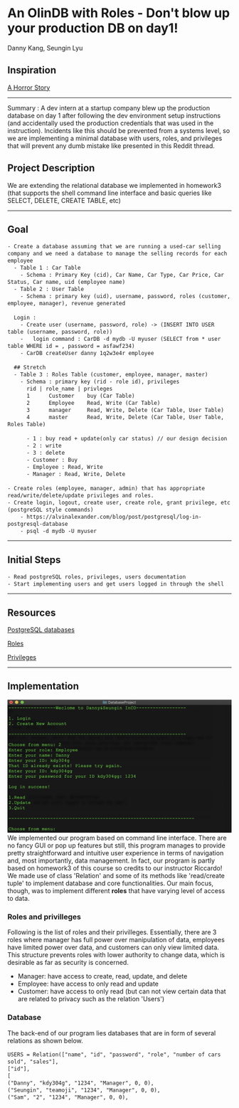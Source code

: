 # An OlinDB with Roles - Don't blow up your production DB on day1!
Danny Kang, Seungin Lyu

## Inspiration

[A Horror Story](https://www.reddit.com/r/cscareerquestions/comments/6ez8ag/accidentally_destroyed_production_database_on/)
___

Summary : A dev intern at a startup company blew up the production database on day 1 after following the dev environment setup instructions (and accidentally used the production credentials that was used in the instruction).
Incidents like this should be prevented from a systems level, so we are implementing a minimal database with users, roles, and privileges that will prevent any dumb mistake like presented in this Reddit thread.

## Project Description

We are extending the relational database we implemented in homework3 (that supports the shell command line interface and basic queries like SELECT, DELETE, CREATE TABLE, etc)
___

## Goal
    - Create a database assuming that we are running a used-car selling company and we need a database to manage the selling records for each employee
      - Table 1 : Car Table
        - Schema : Primary Key (cid), Car Name, Car Type, Car Price, Car Status, Car name, uid (employee name)
      - Table 2 : User Table
        - Schema : primary key (uid), username, password, roles (customer, employee, manager), revenue generated 
      
      Login :
        - Create user (username, password, role) -> (INSERT INTO USER table (username, password, role))
        -   login command : CarDB -d mydb -U myuser (SELECT from * user table WHERE id = , password = asfawf234)
        - CarDB createUser danny 1q2w3e4r employee

      ## Stretch
      - Table 3 : Roles Table (customer, employee, manager, master)
        - Schema : primary key (rid - role id), privileges
          rid | role_name | privleges
          1      Customer    buy (Car Table)
          2      Employee    Read, Write (Car Table)
          3      manager     Read, Write, Delete (Car Table, User Table)
          4      master      Read, Write, Delete (Car Table, User Table, Roles Table)

          - 1 : buy read + update(only car status) // our design decision
          - 2 : write
          - 3 : delete
          - Customer : Buy
          - Employee : Read, Write
          - Manager : Read, Write, Delete
  
    - Create roles (employee, manager, admin) that has appropriate read/write/delete/update privileges and roles.
    - Create login, logout, create user, create role, grant privilege, etc (postgreSQL style commands)
        - https://alvinalexander.com/blog/post/postgresql/log-in-postgresql-database
        - psql -d mydb -U myuser
___

## Initial Steps
    - Read postgreSQL roles, privileges, users documentation
    - Start implementing users and get users logged in through the shell
___

## Resources
[PostgreSQL databases](https://www.a2hosting.com/kb/developer-corner/postgresql/managing-postgresql-databases-and-users-from-the-command-line?fbclid=IwAR2t0Hv692snhImbs0Ot7DKNpqOfL6akIFjdKH5skiCs2Lvch8qiyKVb6LY)

[Roles](https://www.postgresql.org/docs/9.3/user-manag.html?fbclid=IwAR0jK_Eyxgy3Z6d_naechy-3Tk-atcay_8CQNJSCTpLU7X9-Ddt10DzJj5s)

[Privileges](https://www.postgresql.org/docs/9.3/ddl-priv.html)
___

## Implementation

![Alt text](./DBimage.png?raw=true "Title")
We implemented our program based on command line interface. There are no fancy GUI or pop up features but still, this program manages to provide pretty straightforward and intuitive user experience in terms of navigation and, most importantly, data management. In fact, our program is partly based on homework3 of this course so credits to our instructor Riccardo! We made use of class 'Relation' and some of its methods like 'read/create tuple' to implement database and core functionalities. Our main focus, though, was to implement different **roles** that have varying level of access to data. 

### Roles and privilleges
Following is the list of roles and their privilleges. Essentially, there are 3 roles where manager has full power over manipulation of data, employees have limited power over data, and customers can only view limited data. This structure prevents roles with lower authority to change data, which is desirable as far as security is concerned. 

* Manager: have access to create, read, update, and delete
* Employee: have access to only read and update
* Customer: have access to only read (but can not view certain data that are related to privacy such as the relation 'Users')

### Database
The back-end of our program lies databases that are in form of several relations as shown below. 
```
USERS = Relation(["name", "id", "password", "role", "number of cars sold", "sales"],
["id"],
[
("Danny", "kdy304g", "1234", "Manager", 0, 0),
("Seungin", "teamoji", "1234", "Manager", 0, 0),
("Sam", "2", "1234", "Manager", 0, 0),
```
